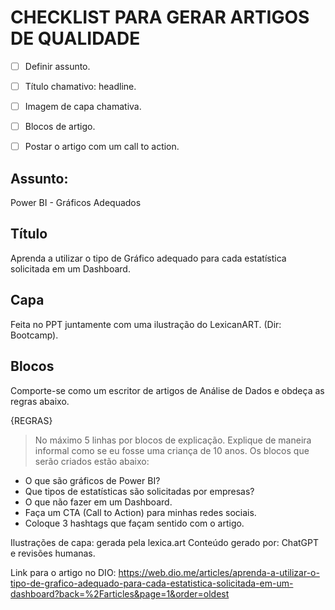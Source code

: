 # CHECKLIST PARA GERAR ARTIGOS DE QUALIDADE
- [ ] Definir assunto.
- [ ] Título chamativo: headline.
- [ ] Imagem de capa chamativa.
- [ ] Blocos de artigo.
- [ ] Postar o artigo com um call to action.


## Assunto:
Power BI - Gráficos Adequados

## Título
Aprenda a utilizar o tipo de Gráfico adequado para cada estatística solicitada em um Dashboard.

## Capa
Feita no PPT juntamente com uma ilustração do LexicanART. (Dir: Bootcamp).

## Blocos
Comporte-se como um escritor de artigos de Análise de Dados e obdeça as regras abaixo.

{REGRAS}
> No máximo 5 linhas por blocos de explicação.
> Explique de maneira informal como se eu fosse uma criança de 10 anos.
> Os blocos que serão criados estão abaixo:
  - O que são gráficos de Power BI?
  - Que tipos de estatísticas são solicitadas por empresas?
  - O que não fazer em um Dashboard.
  - Faça um CTA (Call to Action) para minhas redes sociais.
  - Coloque 3 hashtags que façam sentido com o artigo.

Ilustrações de capa: gerada pela lexica.art
Conteúdo gerado por: ChatGPT e revisões humanas.

Link para o artigo no DIO: 
https://web.dio.me/articles/aprenda-a-utilizar-o-tipo-de-grafico-adequado-para-cada-estatistica-solicitada-em-um-dashboard?back=%2Farticles&page=1&order=oldest
